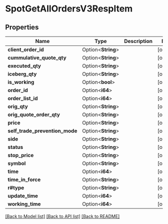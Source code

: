 # SpotGetAllOrdersV3RespItem

## Properties

Name | Type | Description | Notes
------------ | ------------- | ------------- | -------------
**client_order_id** | Option<**String**> |  | [optional]
**cummulative_quote_qty** | Option<**String**> |  | [optional]
**executed_qty** | Option<**String**> |  | [optional]
**iceberg_qty** | Option<**String**> |  | [optional]
**is_working** | Option<**bool**> |  | [optional]
**order_id** | Option<**i64**> |  | [optional]
**order_list_id** | Option<**i64**> |  | [optional]
**orig_qty** | Option<**String**> |  | [optional]
**orig_quote_order_qty** | Option<**String**> |  | [optional]
**price** | Option<**String**> |  | [optional]
**self_trade_prevention_mode** | Option<**String**> |  | [optional]
**side** | Option<**String**> |  | [optional]
**status** | Option<**String**> |  | [optional]
**stop_price** | Option<**String**> |  | [optional]
**symbol** | Option<**String**> |  | [optional]
**time** | Option<**i64**> |  | [optional]
**time_in_force** | Option<**String**> |  | [optional]
**r#type** | Option<**String**> |  | [optional]
**update_time** | Option<**i64**> |  | [optional]
**working_time** | Option<**i64**> |  | [optional]

[[Back to Model list]](../README.md#documentation-for-models) [[Back to API list]](../README.md#documentation-for-api-endpoints) [[Back to README]](../README.md)


